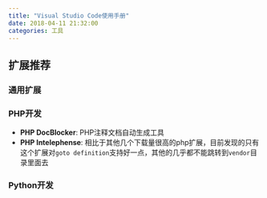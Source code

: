 ```yaml
---
title: "Visual Studio Code使用手册"
date: 2018-04-11 21:32:00
categories: 工具
---
```


## 扩展推荐

### 通用扩展

### PHP开发

- **PHP DocBlocker**: PHP注释文档自动生成工具
- **PHP Intelephense**: 相比于其他几个下载量很高的php扩展，目前发现的只有这个扩展对`goto definition`支持好一点，其他的几乎都不能跳转到`vendor`目录里面去

### Python开发




